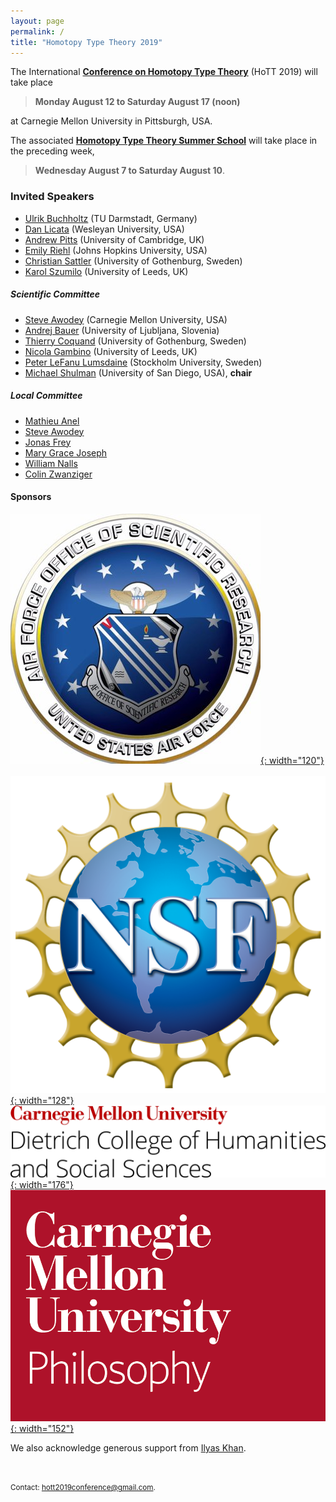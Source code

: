 ```yaml
---
layout: page
permalink: /
title: "Homotopy Type Theory 2019"
---
```


The International [**Conference on Homotopy Type
Theory**](https://homotopytypetheory.org) (HoTT 2019) will take place 

>**Monday August 12 to Saturday August 17 (noon)** 

at Carnegie Mellon University in Pittsburgh, USA.

The associated **[Homotopy Type Theory Summer
School](https://hott.github.io/HoTT-2019/summer-school/)** will take place in the 
preceding week, 

> **Wednesday August 7 to Saturday August 10**.

### Invited Speakers

* [Ulrik Buchholtz](https://www2.mathematik.tu-darmstadt.de/~buchholtz/) 
(TU Darmstadt, Germany)
* [Dan Licata](http://dlicata.web.wesleyan.edu) (Wesleyan University, USA)
* [Andrew Pitts](https://www.cl.cam.ac.uk/~amp12/) (University of Cambridge, UK)
* [Emily Riehl](http://www.math.jhu.edu/~eriehl/) (Johns Hopkins University, 
USA)
* [Christian Sattler](https://www.chalmers.se/en/staff/Pages/sattler.aspx) 
(University of Gothenburg, Sweden)
* [Karol Szumilo](http://www1.maths.leeds.ac.uk/~pmtks/) (University of Leeds, 
UK)

##### Scientific Committee

* [Steve Awodey](https://www.andrew.cmu.edu/user/awodey/) (Carnegie Mellon 
University, USA)
* [Andrej Bauer](http://www.andrej.com/) (University of Ljubljana, Slovenia)
* [Thierry Coquand](http://www.cse.chalmers.se/~coquand/) (University of Gothenburg, Sweden)
* [Nicola Gambino](http://www1.maths.leeds.ac.uk/~pmtng/) (University of Leeds, UK)
* [Peter LeFanu Lumsdaine](http://peterlefanulumsdaine.com) (Stockholm University, Sweden)
* [Michael Shulman](http://home.sandiego.edu/~shulman/) (University of San Diego, USA), **chair**

##### Local Committee

* [Mathieu Anel](http://mathieu.anel.free.fr/)
* [Steve Awodey](https://www.andrew.cmu.edu/user/awodey/)
* [Jonas Frey](https://sites.google.com/site/jonasfreysite/)
* [Mary Grace Joseph](https://www.cmu.edu/dietrich/philosophy/people/staff/mary-grace-joseph.html)
* [William Nalls](https://www.cmu.edu/dietrich/philosophy/people/phd/william-nalls.html)
* [Colin Zwanziger](https://www.cmu.edu/dietrich/philosophy/people/phd/colin-zwanziger.html)


#### Sponsors

[![Air Force Office of Scientific Research](/images/afosr-logo.jpg){: width="120"}](https://www.wpafb.af.mil/afrl/afosr/)
&nbsp;&nbsp;&nbsp;
[![National Science Foundation](/images/nsf-logo.png){: width="128"}](https://www.nsf.gov/)
&nbsp;&nbsp;&nbsp;
[![Dietrich College of Humanities and Social Sciences](/images/cmu-dietrich-college-logo.jpg){: width="176"}](https://www.cmu.edu/dietrich/)
&nbsp;&nbsp;&nbsp;
[![CMU Department of Philosophy](/images/cmu-philosophy-logo.png){: width="152"}](https://www.cmu.edu/dietrich/philosophy/)

We also acknowledge generous support from [Ilyas
Khan](https://hott.github.io/HoTT-2019/ilyas-khan/).


<br/>


<small> Contact: [hott2019conference@gmail.com](mailto:hott2019conference@gmail.com).
</small>
